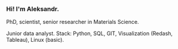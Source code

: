 ### Hi! I'm Aleksandr.
PhD, scientist, senior researcher in Materials Science. 

Junior data analyst. Stack: Python, SQL, GIT, Visualization (Redash, Tableau), Linux (basic).
